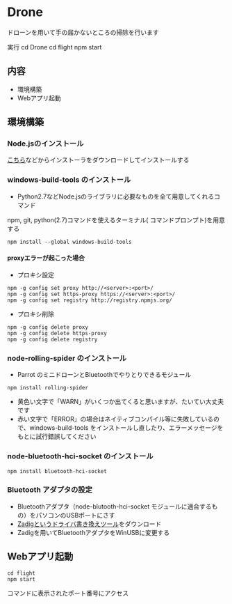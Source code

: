 # Drone

ドローンを用いて手の届かないところの掃除を行います

実行
cd Drone
cd flight
npm start

## 内容

+ 環境構築
+ Webアプリ起動

## 環境構築

### Node.jsのインストール

[こちら](https://nodejs.org/ja/)などからインストーラをダウンロードしてインストールする

### windows-build-tools のインストール

+ Python2.7などNode.jsのライブラリに必要なものを全て用意してくれるコマンド

npm, git, python(2.7)コマンドを使えるターミナル( コマンドプロンプト)を用意する

```
npm install --global windows-build-tools
```

#### proxyエラーが起こった場合
+ プロキシ設定
```
npm -g config set proxy http://<server>:<port>/
npm -g config set https-proxy https://<server>:<port>/
npm -g config set registry http://registry.npmjs.org/
```
+ プロキシ削除
```
npm -g config delete proxy
npm -g config delete https-proxy
npm -g config delete registry
```

### node-rolling-spider のインストール

+ Parrot のミニドローンとBluetoothでやりとりできるモジュール

```
npm install rolling-spider
```

+ 黄色い文字で「WARN」がいくつか出てくると思いますが、たいてい大丈夫です
+ 赤い文字で「ERROR」の場合はネイティブコンパイル等に失敗しているので、windows-build-tools をインストールし直したり、エラーメッセージをもとに試行錯誤してください

### node-bluetooth-hci-socket のインストール

```
npm install bluetooth-hci-socket
```

### Bluetooth アダプタの設定

+ Bluetoothアダプタ（node-blutooth-hci-socket モジュールに適合するもの）をパソコンのUSBポートにさす
+ [Zadigというドライバ書き換えツール](https://zadig.akeo.ie/)をダウンロード
+ Zadigを用いてBluetoothアダプタをWinUSBに変更する

## Webアプリ起動

```
cd flight
npm start
```
コマンドに表示されたポート番号にアクセス